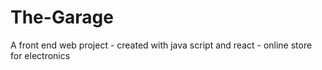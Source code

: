 # The-Garage
A front end web project -  created with java script and react - online store for electronics

